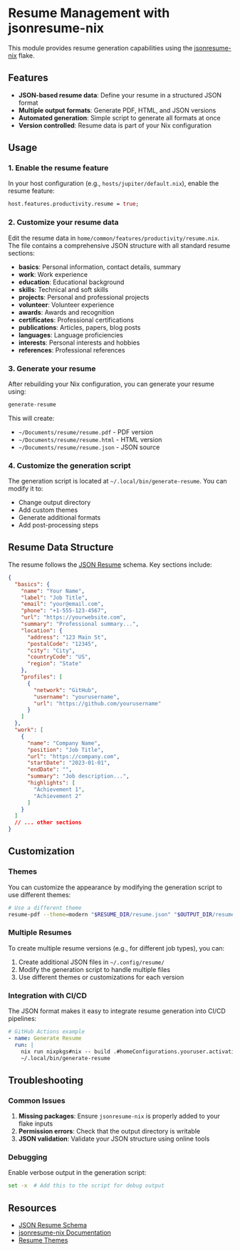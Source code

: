# Resume Management with jsonresume-nix

This module provides resume generation capabilities using the [jsonresume-nix](https://github.com/TaserudConsulting/jsonresume-nix) flake.

## Features

- **JSON-based resume data**: Define your resume in a structured JSON format
- **Multiple output formats**: Generate PDF, HTML, and JSON versions
- **Automated generation**: Simple script to generate all formats at once
- **Version controlled**: Resume data is part of your Nix configuration

## Usage

### 1. Enable the resume feature

In your host configuration (e.g., `hosts/jupiter/default.nix`), enable the resume feature:

```nix
host.features.productivity.resume = true;
```

### 2. Customize your resume data

Edit the resume data in `home/common/features/productivity/resume.nix`. The file contains a comprehensive JSON structure with all standard resume sections:

- **basics**: Personal information, contact details, summary
- **work**: Work experience
- **education**: Educational background
- **skills**: Technical and soft skills
- **projects**: Personal and professional projects
- **volunteer**: Volunteer experience
- **awards**: Awards and recognition
- **certificates**: Professional certifications
- **publications**: Articles, papers, blog posts
- **languages**: Language proficiencies
- **interests**: Personal interests and hobbies
- **references**: Professional references

### 3. Generate your resume

After rebuilding your Nix configuration, you can generate your resume using:

```bash
generate-resume
```

This will create:
- `~/Documents/resume/resume.pdf` - PDF version
- `~/Documents/resume/resume.html` - HTML version  
- `~/Documents/resume/resume.json` - JSON source

### 4. Customize the generation script

The generation script is located at `~/.local/bin/generate-resume`. You can modify it to:
- Change output directory
- Add custom themes
- Generate additional formats
- Add post-processing steps

## Resume Data Structure

The resume follows the [JSON Resume](https://jsonresume.org/) schema. Key sections include:

```json
{
  "basics": {
    "name": "Your Name",
    "label": "Job Title",
    "email": "your@email.com",
    "phone": "+1-555-123-4567",
    "url": "https://yourwebsite.com",
    "summary": "Professional summary...",
    "location": {
      "address": "123 Main St",
      "postalCode": "12345",
      "city": "City",
      "countryCode": "US",
      "region": "State"
    },
    "profiles": [
      {
        "network": "GitHub",
        "username": "yourusername",
        "url": "https://github.com/yourusername"
      }
    ]
  },
  "work": [
    {
      "name": "Company Name",
      "position": "Job Title",
      "url": "https://company.com",
      "startDate": "2023-01-01",
      "endDate": "",
      "summary": "Job description...",
      "highlights": [
        "Achievement 1",
        "Achievement 2"
      ]
    }
  ]
  // ... other sections
}
```

## Customization

### Themes

You can customize the appearance by modifying the generation script to use different themes:

```bash
# Use a different theme
resume-pdf --theme=modern "$RESUME_DIR/resume.json" "$OUTPUT_DIR/resume.pdf"
```

### Multiple Resumes

To create multiple resume versions (e.g., for different job types), you can:

1. Create additional JSON files in `~/.config/resume/`
2. Modify the generation script to handle multiple files
3. Use different themes or customizations for each version

### Integration with CI/CD

The JSON format makes it easy to integrate resume generation into CI/CD pipelines:

```yaml
# GitHub Actions example
- name: Generate Resume
  run: |
    nix run nixpkgs#nix -- build .#homeConfigurations.youruser.activationPackage
    ~/.local/bin/generate-resume
```

## Troubleshooting

### Common Issues

1. **Missing packages**: Ensure `jsonresume-nix` is properly added to your flake inputs
2. **Permission errors**: Check that the output directory is writable
3. **JSON validation**: Validate your JSON structure using online tools

### Debugging

Enable verbose output in the generation script:

```bash
set -x  # Add this to the script for debug output
```

## Resources

- [JSON Resume Schema](https://jsonresume.org/schema/)
- [jsonresume-nix Documentation](https://github.com/TaserudConsulting/jsonresume-nix)
- [Resume Themes](https://jsonresume.org/themes/)